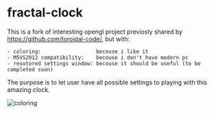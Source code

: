 # fractal-clock

This is a fork of interesting opengl project previosly shared by https://github.com/toroidal-code/, but with:
```
- coloring:                  becouse i like it
- MSVS2012 compatibility:    becouse i don't have modern pc
- resotored settings window: becouse it should be useful (to be completed soon)
```
The purpose is to let user have all possible settings to playing with this amazing clock.


![coloring](https://github.com/M00N-MAN/fractal-clock/fix_msvs12_std11_andColoring/ScreenSaver.scr_dsTomnGT7O.jpg?raw=true)
